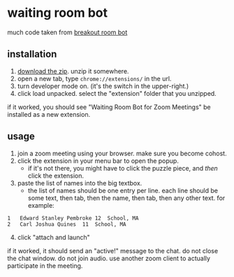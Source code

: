 # waiting room bot

much code taken from [breakout room bot](https://github.com/HackyExtensionsForZoomMeetings/BreakoutRoomsBotForZoomMeetings)

## installation

1. [download the zip](https://github.com/cjquines/waiting-room-bot/archive/master.zip). unzip it somewhere.
2. open a new tab, type `chrome://extensions/` in the url.
3. turn developer mode on. (it's the switch in the upper-right.)
4. click load unpacked. select the "extension" folder that you unzipped.

if it worked, you should see "Waiting Room Bot for Zoom Meetings" be installed as a new extension.

## usage

1. join a zoom meeting using your browser. make sure you become cohost.
2. click the extension in your menu bar to open the popup.
    * if it's not there, you might have to click the puzzle piece, and *then* click the extension.
3. paste the list of names into the big textbox.
    * the list of names should be one entry per line. each line should be some text, then tab, then the name, then tab, then any other text. for example:
```
1	Edward Stanley Pembroke	12	School, MA
2	Carl Joshua Quines	11	School, MA
```
4. click "attach and launch"

if it worked, it should send an "active!" message to the chat. do not close the chat window. do not join audio. use another zoom client to actually participate in the meeting.
